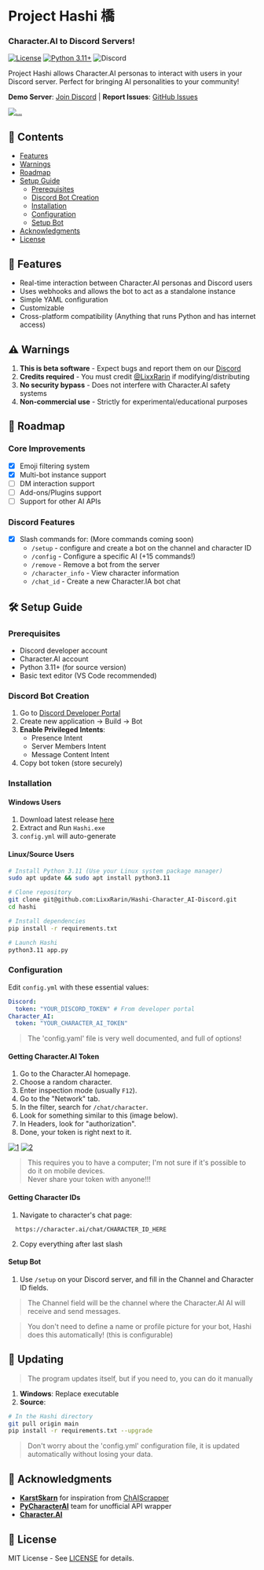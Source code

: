 # Project Hashi 橋
### Character.AI to Discord Servers!

[![License](https://img.shields.io/badge/License-MIT-blue.svg)](https://opensource.org/licenses/MIT)  [![Python 3.11+](https://img.shields.io/badge/Python-3.11%2B-green.svg)](https://www.python.org/downloads/)  ![Discord](https://img.shields.io/discord/1288665952099237898?logo=Discord&label=AquairoPallete&link=https%3A%2F%2Fdiscord.gg%2FpPSk2g8YX2)
 
Project Hashi allows Character.AI personas to interact with users in your Discord server. Perfect for bringing AI personalities to your community!

**Demo Server**: [Join Discord](https://discord.gg/pPSk2g8YX2) | **Report Issues**: [GitHub Issues](https://github.com/LixxRarin/Hashi-Character_AI-Discord/issues)

<a href="https://ibb.co/kRLnXxq"><img src="https://i.ibb.co/XhnBtbF/Captura-de-tela-2025-02-02-141343.png" alt="..." border="0"></a>

## 📌 Contents
- [Features](#-features) 
- [Warnings](#-warnings)
- [Roadmap](#-roadmap)
- [Setup Guide](#-setup-guide)
  - [Prerequisites](#prerequisites)
  - [Discord Bot Creation](#discord-bot-creation)
  - [Installation](#installation)
  - [Configuration](#configuration)
  - [Setup Bot](#setup-bot)
- [Acknowledgments](#-acknowledgments)
- [License](#-license)

## 🌟 Features
- Real-time interaction between Character.AI personas and Discord users
- Uses webhooks and allows the bot to act as a standalone instance 
- Simple YAML configuration
- Customizable
- Cross-platform compatibility (Anything that runs Python and has internet access)

## ⚠️ Warnings
1. **This is beta software** - Expect bugs and report them on our [Discord](https://discord.gg/pPSk2g8YX2)
2. **Credits required** - You must credit [@LixxRarin](https://github.com/LixxRarin) if modifying/distributing
3. **No security bypass** - Does not interfere with Character.AI safety systems
4. **Non-commercial use** - Strictly for experimental/educational purposes

## 🚧 Roadmap
### Core Improvements
- [x] Emoji filtering system
- [x] Multi-bot instance support
- [ ] DM interaction support
- [ ] Add-ons/Plugins support
- [ ] Support for other AI APIs

### Discord Features
- [X] Slash commands for: (More commands coming soon)
  - `/setup` - configure and create a bot on the channel and character ID
  - `/config` - Configure a specific AI (+15 commands!)
  - `/remove` - Remove a bot from the server 
  - `/character_info` - View character information
  - `/chat_id` - Create a new Character.IA bot chat

## 🛠️ Setup Guide

### Prerequisites
- Discord developer account
- Character.AI account
- Python 3.11+ (for source version)
- Basic text editor (VS Code recommended)

### Discord Bot Creation
1. Go to [Discord Developer Portal](https://discord.com/developers/applications)
2. Create new application → Build → Bot
3. **Enable Privileged Intents**:
   - Presence Intent
   - Server Members Intent 
   - Message Content Intent
4. Copy bot token (store securely)

### Installation

#### Windows Users
1. Download latest release [here](https://github.com/LixxRarin/Hashi-Character_AI-Discord/releases)
2. Extract and Run `Hashi.exe`
3. `config.yml` will auto-generate

#### Linux/Source Users
```bash
# Install Python 3.11 (Use your Linux system package manager)
sudo apt update && sudo apt install python3.11

# Clone repository
git clone git@github.com:LixxRarin/Hashi-Character_AI-Discord.git
cd hashi

# Install dependencies 
pip install -r requirements.txt

# Launch Hashi
python3.11 app.py
```

### Configuration
Edit `config.yml` with these essential values:

```yaml
Discord:
  token: "YOUR_DISCORD_TOKEN" # From developer portal
Character_AI:
  token: "YOUR_CHARACTER_AI_TOKEN"
```
> The 'config.yaml' file is very well documented, and full of options!

#### Getting Character.AI Token

1. Go to the Character.AI homepage.  
2. Choose a random character.  
3. Enter inspection mode (usually ```F12```).  
4. Go to the "Network" tab.  
5. In the filter, search for ```/chat/character```.  
6. Look for something similar to this (image below).  
7. In Headers, look for "authorization".  
8. Done, your token is right next to it. 

 <a href="https://ibb.co/RkqGHn5q"><img src="https://i.ibb.co/ycrmsT3r/1.png" alt="1" border="0"></a>
<a href="https://ibb.co/yBSwQLNp"><img src="https://i.ibb.co/2YNDkXFS/2.png" alt="2" border="0"></a>

> This requires you to have a computer; I'm not sure if it's possible to do it on mobile devices.  
Never share your token with anyone!!!

#### Getting Character IDs
1. Navigate to character's chat page:
 ```
   https://character.ai/chat/CHARACTER_ID_HERE
   ```
2. Copy everything after last slash

#### Setup Bot
1. Use ```/setup``` on your Discord server, and fill in the Channel and Character ID fields. 

> The Channel field will be the channel where the Character.AI AI will receive and send messages.

> You don't need to define a name or profile picture for your bot, Hashi does this automatically! (this is configurable)

## 🔄 Updating

> The program updates itself, but if you need to, you can do it manually

1. **Windows**: Replace executable 
2. **Source**: 
```bash
# In the Hashi directory
git pull origin main
pip install -r requirements.txt --upgrade
```
> Don't worry about the 'config.yml' configuration file, it is updated automatically without losing your data.

## 🙏 Acknowledgments
- **[KarstSkarn](https://github.com/KarstSkarn)** for inspiration from [ChAIScrapper](https://github.com/KarstSkarn/ChAIScrapper)
- **[PyCharacterAI](https://github.com/pycharacterai)** team for unofficial API wrapper
- **[Character.AI](https://character.ai/)**

## 📜 License
MIT License - See [LICENSE](LICENSE) for details. 

